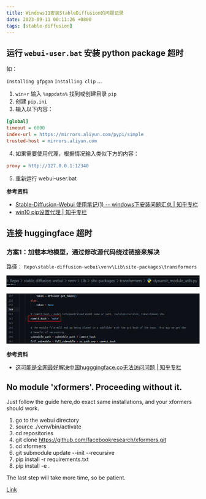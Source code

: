 ```yaml
---
title: Windows11安装StableDiffusion的问题记录
date: 2023-09-11 00:11:26 +0800
tags: [stable-diffusion]
---
```


## 运行 `webui-user.bat` 安装 python package 超时

如：

`Installing gfpgan`
`Installing clip`
...

1. `win+r` 输入 `%appdata%` 找到或创建目录 `pip`
2. 创建 `pip.ini`
3. 输入以下内容：

```ini
[global]
timeout = 6000
index-url = https://mirrors.aliyun.com/pypi/simple
trusted-host = mirrors.aliyun.com
```

4. 如果需要使用代理，根据情况输入类似下方的内容：

```ini
proxy = http://127.0.0.1:12340
```

5. 重新运行 webui-user.bat

**参考资料**

* [Stable-Diffusion-Webui 使用笔记(1) -- windows下安装问题汇总 | 知乎专栏](https://zhuanlan.zhihu.com/p/631381743)
* [win10 pip设置代理  | 知乎专栏](https://zhuanlan.zhihu.com/p/110945788)

## 连接 huggingface 超时

### 方案1：加载本地模型，通过修改源代码绕过链接来解决

路径： `Repo\stable-diffusion-webui\venv\Lib\site-packages\transformers`

![](./img/stable-diffusion/0x0000.png)

![](./img/stable-diffusion/0x0001.png)

**参考资料**

* [这可能是全网最好解决中国hugggingface.co无法访问问题 | 知乎专栏](https://zhuanlan.zhihu.com/p/627688602)

## No module 'xformers'. Proceeding without it.

Just follow the guide here,do exact same installations, and your xformers should work.

1. go to the webui directory
2. source ./venv/bin/activate
3. cd repositories
4. git clone https://github.com/facebookresearch/xformers.git
5. cd xformers
6. git submodule update --init --recursive
7. pip install -r requirements.txt
8. pip install -e .

The last step will take more time, so be patient.

[Link](https://github.com/AUTOMATIC1111/stable-diffusion-webui/discussions/5303#discussioncomment-4303079)
